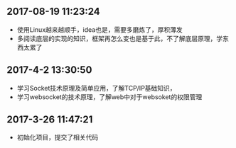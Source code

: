 ## 2017-08-19 11:23:24
- 使用Linux越来越顺手，idea也是，需要多磨炼了，厚积薄发
- 多阅读底层的实现的知识，框架再怎么变也是基于此，不了解底层原理，学东西太累了

## 2017-4-2 13:30:50
- 学习Socket技术原理及简单应用，了解TCP/IP基础知识，
- 学习websocket的技术原理，了解web中对于websoket的权限管理

## 2017-3-26 11:47:21
- 初始化项目，提交了相关代码

